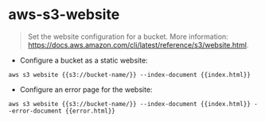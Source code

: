 # aws-s3-website

> Set the website configuration for a bucket.
> More information: <https://docs.aws.amazon.com/cli/latest/reference/s3/website.html>.

- Configure a bucket as a static website:

`aws s3 website {{s3://bucket-name/}} --index-document {{index.html}}`

- Configure an error page for the website:

`aws s3 website {{s3://bucket-name/}} --index-document {{index.html}} --error-document {{error.html}}`
